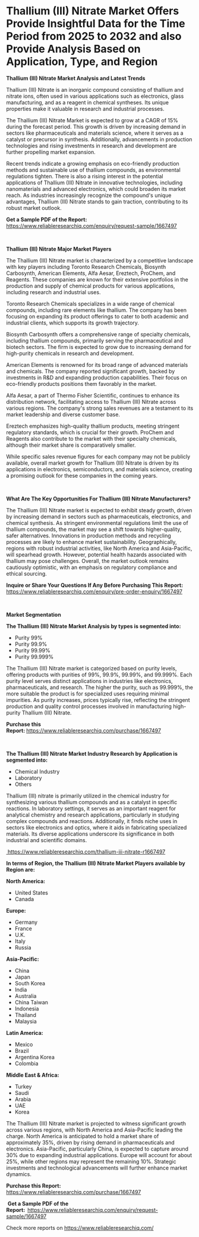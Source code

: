 <p><h1>Thallium (III) Nitrate Market Offers Provide Insightful Data for the Time Period from 2025 to 2032 and also Provide Analysis Based on Application, Type, and Region</h1></p><p><strong>Thallium (III) Nitrate Market Analysis and Latest Trends</strong></p>
<p><p>Thallium (III) Nitrate is an inorganic compound consisting of thallium and nitrate ions, often used in various applications such as electronics, glass manufacturing, and as a reagent in chemical syntheses. Its unique properties make it valuable in research and industrial processes. </p><p>The Thallium (III) Nitrate Market is expected to grow at a CAGR of 15% during the forecast period. This growth is driven by increasing demand in sectors like pharmaceuticals and materials science, where it serves as a catalyst or precursor in synthesis. Additionally, advancements in production technologies and rising investments in research and development are further propelling market expansion.</p><p>Recent trends indicate a growing emphasis on eco-friendly production methods and sustainable use of thallium compounds, as environmental regulations tighten. There is also a rising interest in the potential applications of Thallium (III) Nitrate in innovative technologies, including nanomaterials and advanced electronics, which could broaden its market reach. As industries increasingly recognize the compound's unique advantages, Thallium (III) Nitrate stands to gain traction, contributing to its robust market outlook.</p></p>
<p><strong>Get a Sample PDF of the Report:&nbsp;</strong> <a href="https://www.reliableresearchiq.com/enquiry/request-sample/1667497?utm_campaign=1842&utm_medium=2&utm_source=Github&utm_content=ia&utm_term=02022025&utm_id=thallium-iii-nitrate">https://www.reliableresearchiq.com/enquiry/request-sample/1667497</a></p>
<p>&nbsp;</p>
<p><strong>Thallium (III) Nitrate Major Market Players</strong></p>
<p><p>The Thallium (III) Nitrate market is characterized by a competitive landscape with key players including Toronto Research Chemicals, Biosynth Carbosynth, American Elements, Alfa Aesar, Ereztech, ProChem, and Reagents. These companies are known for their extensive portfolios in the production and supply of chemical products for various applications, including research and industrial uses.</p><p>Toronto Research Chemicals specializes in a wide range of chemical compounds, including rare elements like thallium. The company has been focusing on expanding its product offerings to cater to both academic and industrial clients, which supports its growth trajectory.</p><p>Biosynth Carbosynth offers a comprehensive range of specialty chemicals, including thallium compounds, primarily serving the pharmaceutical and biotech sectors. The firm is expected to grow due to increasing demand for high-purity chemicals in research and development.</p><p>American Elements is renowned for its broad range of advanced materials and chemicals. The company reported significant growth, backed by investments in R&D and expanding production capabilities. Their focus on eco-friendly products positions them favorably in the market.</p><p>Alfa Aesar, a part of Thermo Fisher Scientific, continues to enhance its distribution network, facilitating access to Thallium (III) Nitrate across various regions. The company's strong sales revenues are a testament to its market leadership and diverse customer base.</p><p>Ereztech emphasizes high-quality thallium products, meeting stringent regulatory standards, which is crucial for their growth. ProChem and Reagents also contribute to the market with their specialty chemicals, although their market share is comparatively smaller.</p><p>While specific sales revenue figures for each company may not be publicly available, overall market growth for Thallium (III) Nitrate is driven by its applications in electronics, semiconductors, and materials science, creating a promising outlook for these companies in the coming years.</p></p>
<p>&nbsp;</p>
<p><strong>What Are The Key Opportunities For Thallium (III) Nitrate Manufacturers?</strong></p>
<p><p>The Thallium (III) Nitrate market is expected to exhibit steady growth, driven by increasing demand in sectors such as pharmaceuticals, electronics, and chemical synthesis. As stringent environmental regulations limit the use of thallium compounds, the market may see a shift towards higher-quality, safer alternatives. Innovations in production methods and recycling processes are likely to enhance market sustainability. Geographically, regions with robust industrial activities, like North America and Asia-Pacific, will spearhead growth. However, potential health hazards associated with thallium may pose challenges. Overall, the market outlook remains cautiously optimistic, with an emphasis on regulatory compliance and ethical sourcing.</p></p>
<p><strong>Inquire or Share Your Questions If Any Before Purchasing This Report:</strong> <a href="https://www.reliableresearchiq.com/enquiry/pre-order-enquiry/1667497?utm_campaign=1842&utm_medium=2&utm_source=Github&utm_content=ia&utm_term=02022025&utm_id=thallium-iii-nitrate">https://www.reliableresearchiq.com/enquiry/pre-order-enquiry/1667497</a></p>
<p>&nbsp;</p>
<p><strong>Market Segmentation</strong></p>
<p><strong>The Thallium (III) Nitrate Market Analysis by types is segmented into:</strong></p>
<p><ul><li>Purity 99%</li><li>Purity 99.9%</li><li>Purity 99.99%</li><li>Purity 99.999%</li></ul></p>
<p><p>The Thallium (III) Nitrate market is categorized based on purity levels, offering products with purities of 99%, 99.9%, 99.99%, and 99.999%. Each purity level serves distinct applications in industries like electronics, pharmaceuticals, and research. The higher the purity, such as 99.999%, the more suitable the product is for specialized uses requiring minimal impurities. As purity increases, prices typically rise, reflecting the stringent production and quality control processes involved in manufacturing high-purity Thallium (III) Nitrate.</p></p>
<p><strong>Purchase this Report:&nbsp;</strong><a href="https://www.reliableresearchiq.com/purchase/1667497?utm_campaign=1842&utm_medium=2&utm_source=Github&utm_content=ia&utm_term=02022025&utm_id=thallium-iii-nitrate">https://www.reliableresearchiq.com/purchase/1667497</a></p>
<p>&nbsp;</p>
<p><strong>The Thallium (III) Nitrate Market Industry Research by Application is segmented into:</strong></p>
<p><ul><li>Chemical Industry</li><li>Laboratory</li><li>Others</li></ul></p>
<p><p>Thallium (III) nitrate is primarily utilized in the chemical industry for synthesizing various thallium compounds and as a catalyst in specific reactions. In laboratory settings, it serves as an important reagent for analytical chemistry and research applications, particularly in studying complex compounds and reactions. Additionally, it finds niche uses in sectors like electronics and optics, where it aids in fabricating specialized materials. Its diverse applications underscore its significance in both industrial and scientific domains.</p></p>
<p><a href="https://www.reliableresearchiq.com/thallium-iii-nitrate-r1667497?utm_campaign=1842&utm_medium=2&utm_source=Github&utm_content=ia&utm_term=02022025&utm_id=thallium-iii-nitrate">&nbsp;https://www.reliableresearchiq.com/thallium-iii-nitrate-r1667497</a></p>
<p><strong>In terms of Region, the Thallium (III) Nitrate Market Players available by Region are:</strong></p>
<p>
    <p> <strong> North America: </strong>
        <ul>
            <li>United States</li>
            <li>Canada</li>
        </ul>
        </p> 
    <p> <strong> Europe: </strong>
        <ul>
            <li>Germany</li>
            <li>France</li>
            <li>U.K.</li>
            <li>Italy</li>
            <li>Russia</li>
        </ul>
        </p> 
    <p> <strong> Asia-Pacific: </strong>
        <ul>
            <li>China</li>
            <li>Japan</li>
            <li>South Korea</li>
            <li>India</li>
            <li>Australia</li>
            <li>China Taiwan</li>
            <li>Indonesia</li>
            <li>Thailand</li>
            <li>Malaysia</li>
        </ul>
        </p> 
    <p> <strong> Latin America: </strong>
        <ul>
            <li>Mexico</li>
            <li>Brazil</li>
            <li>Argentina Korea</li>
            <li>Colombia</li>
        </ul>
        </p> 
    <p> <strong> Middle East & Africa: </strong>
        <ul>
            <li>Turkey</li>
            <li>Saudi</li>
            <li>Arabia</li>
            <li>UAE</li>
            <li>Korea</li>
        </ul>
    </p>
    </p>
<p><p>The Thallium (III) Nitrate market is projected to witness significant growth across various regions, with North America and Asia-Pacific leading the charge. North America is anticipated to hold a market share of approximately 35%, driven by rising demand in pharmaceuticals and electronics. Asia-Pacific, particularly China, is expected to capture around 30% due to expanding industrial applications. Europe will account for about 25%, while other regions may represent the remaining 10%. Strategic investments and technological advancements will further enhance market dynamics.</p></p>
<p><strong>Purchase this Report: </strong><a href="https://www.reliableresearchiq.com/purchase/1667497?utm_campaign=1842&utm_medium=2&utm_source=Github&utm_content=ia&utm_term=02022025&utm_id=thallium-iii-nitrate">https://www.reliableresearchiq.com/purchase/1667497</a></p>
<p>&nbsp;<strong>Get a Sample PDF of the Report:&nbsp;&nbsp;</strong><a href="https://www.reliableresearchiq.com/enquiry/request-sample/1667497?utm_campaign=1842&utm_medium=2&utm_source=Github&utm_content=ia&utm_term=02022025&utm_id=thallium-iii-nitrate">https://www.reliableresearchiq.com/enquiry/request-sample/1667497</a></p>
<p><strong></strong></p>
<p>Check more reports on <a href="https://www.reliableresearchiq.com/?utm_campaign=1842&utm_medium=2&utm_source=Github&utm_content=ia&utm_term=02022025&utm_id=thallium-iii-nitrate">https://www.reliableresearchiq.com/</a></p>